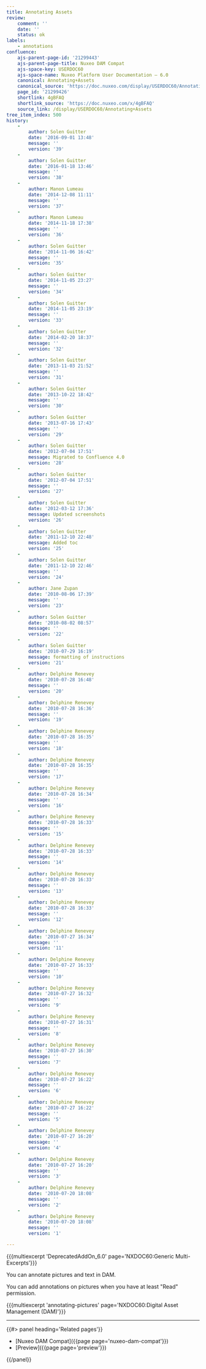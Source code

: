 ```yaml
---
title: Annotating Assets
review:
    comment: ''
    date: ''
    status: ok
labels:
    - annotations
confluence:
    ajs-parent-page-id: '21299443'
    ajs-parent-page-title: Nuxeo DAM Compat
    ajs-space-key: USERDOC60
    ajs-space-name: Nuxeo Platform User Documentation — 6.0
    canonical: Annotating+Assets
    canonical_source: 'https://doc.nuxeo.com/display/USERDOC60/Annotating+Assets'
    page_id: '21299426'
    shortlink: 4gBFAQ
    shortlink_source: 'https://doc.nuxeo.com/x/4gBFAQ'
    source_link: /display/USERDOC60/Annotating+Assets
tree_item_index: 500
history:
    -
        author: Solen Guitter
        date: '2016-09-01 13:48'
        message: ''
        version: '39'
    -
        author: Solen Guitter
        date: '2016-01-18 13:46'
        message: ''
        version: '38'
    -
        author: Manon Lumeau
        date: '2014-12-08 11:11'
        message: ''
        version: '37'
    -
        author: Manon Lumeau
        date: '2014-11-18 17:38'
        message: ''
        version: '36'
    -
        author: Solen Guitter
        date: '2014-11-06 16:42'
        message: ''
        version: '35'
    -
        author: Solen Guitter
        date: '2014-11-05 23:27'
        message: ''
        version: '34'
    -
        author: Solen Guitter
        date: '2014-11-05 23:19'
        message: ''
        version: '33'
    -
        author: Solen Guitter
        date: '2014-02-20 18:37'
        message: ''
        version: '32'
    -
        author: Solen Guitter
        date: '2013-11-03 21:52'
        message: ''
        version: '31'
    -
        author: Solen Guitter
        date: '2013-10-22 18:42'
        message: ''
        version: '30'
    -
        author: Solen Guitter
        date: '2013-07-16 17:43'
        message: ''
        version: '29'
    -
        author: Solen Guitter
        date: '2012-07-04 17:51'
        message: Migrated to Confluence 4.0
        version: '28'
    -
        author: Solen Guitter
        date: '2012-07-04 17:51'
        message: ''
        version: '27'
    -
        author: Solen Guitter
        date: '2012-03-12 17:36'
        message: Updated screenshots
        version: '26'
    -
        author: Solen Guitter
        date: '2011-12-10 22:48'
        message: Added toc
        version: '25'
    -
        author: Solen Guitter
        date: '2011-12-10 22:46'
        message: ''
        version: '24'
    -
        author: Jane Zupan
        date: '2010-08-06 17:39'
        message: ''
        version: '23'
    -
        author: Solen Guitter
        date: '2010-08-02 08:57'
        message: ''
        version: '22'
    -
        author: Solen Guitter
        date: '2010-07-29 16:19'
        message: formatting of instructions
        version: '21'
    -
        author: Delphine Renevey
        date: '2010-07-28 16:48'
        message: ''
        version: '20'
    -
        author: Delphine Renevey
        date: '2010-07-28 16:36'
        message: ''
        version: '19'
    -
        author: Delphine Renevey
        date: '2010-07-28 16:35'
        message: ''
        version: '18'
    -
        author: Delphine Renevey
        date: '2010-07-28 16:35'
        message: ''
        version: '17'
    -
        author: Delphine Renevey
        date: '2010-07-28 16:34'
        message: ''
        version: '16'
    -
        author: Delphine Renevey
        date: '2010-07-28 16:33'
        message: ''
        version: '15'
    -
        author: Delphine Renevey
        date: '2010-07-28 16:33'
        message: ''
        version: '14'
    -
        author: Delphine Renevey
        date: '2010-07-28 16:33'
        message: ''
        version: '13'
    -
        author: Delphine Renevey
        date: '2010-07-28 16:33'
        message: ''
        version: '12'
    -
        author: Delphine Renevey
        date: '2010-07-27 16:34'
        message: ''
        version: '11'
    -
        author: Delphine Renevey
        date: '2010-07-27 16:33'
        message: ''
        version: '10'
    -
        author: Delphine Renevey
        date: '2010-07-27 16:32'
        message: ''
        version: '9'
    -
        author: Delphine Renevey
        date: '2010-07-27 16:31'
        message: ''
        version: '8'
    -
        author: Delphine Renevey
        date: '2010-07-27 16:30'
        message: ''
        version: '7'
    -
        author: Delphine Renevey
        date: '2010-07-27 16:22'
        message: ''
        version: '6'
    -
        author: Delphine Renevey
        date: '2010-07-27 16:22'
        message: ''
        version: '5'
    -
        author: Delphine Renevey
        date: '2010-07-27 16:20'
        message: ''
        version: '4'
    -
        author: Delphine Renevey
        date: '2010-07-27 16:20'
        message: ''
        version: '3'
    -
        author: Delphine Renevey
        date: '2010-07-20 18:08'
        message: ''
        version: '2'
    -
        author: Delphine Renevey
        date: '2010-07-20 18:08'
        message: ''
        version: '1'

---
```

{{{multiexcerpt 'DeprecatedAddOn_6.0' page='NXDOC60:Generic Multi-Excerpts'}}}

You can annotate pictures and text in DAM.

You can add annotations on pictures when you have at least "Read" permission.

{{{multiexcerpt 'annotating-pictures' page='NXDOC60:Digital Asset Management (DAM)'}}}

* * *

<div class="row" data-equalizer data-equalize-on="medium"><div class="column medium-6">{{#> panel heading='Related pages'}}

- [Nuxeo DAM Compat]({{page page='nuxeo-dam-compat'}})
- [Preview]({{page page='preview'}})

{{/panel}}</div><div class="column medium-6">


</div></div>
